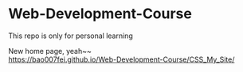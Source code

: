 # Web-Development-Course

This repo is only for personal learning

New home page, yeah~~  
<https://bao007fei.github.io/Web-Development-Course/CSS_My_Site/>
